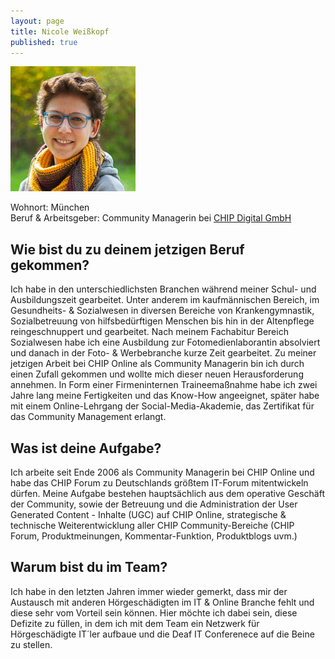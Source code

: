 ```yaml
---
layout: page
title: Nicole Weißkopf
published: true
---
```


![Nicole Weißkopf](/public/images/nicole_200px.jpg "Nicole Weißkopf")

Wohnort: München  
Beruf & Arbeitsgeber: Community Managerin bei [CHIP Digital GmbH](http://www.chip.de/ "CHIP Digital GmbH")<br>

## Wie bist du zu deinem jetzigen Beruf gekommen?

Ich habe in den unterschiedlichsten Branchen während meiner Schul- und Ausbildungszeit gearbeitet. Unter anderem im kaufmännischen Bereich, im Gesundheits- & Sozialwesen in diversen Bereiche von Krankengymnastik, Sozialbetreuung von hilfsbedürftigen Menschen bis hin in der Altenpflege reingeschnuppert und gearbeitet. Nach meinem Fachabitur Bereich Sozialwesen habe ich eine Ausbildung zur Fotomedienlaborantin absolviert und danach in der Foto- & Werbebranche kurze Zeit gearbeitet. Zu meiner jetzigen Arbeit bei CHIP Online als Community Managerin bin ich durch einen Zufall gekommen und wollte mich dieser neuen Herausforderung annehmen. In Form einer Firmeninternen Traineemaßnahme habe ich zwei Jahre lang meine Fertigkeiten und das Know-How angeeignet, später habe mit einem Online-Lehrgang der Social-Media-Akademie, das Zertifikat für das Community Management erlangt.

## Was ist deine Aufgabe?

Ich arbeite seit Ende 2006 als Community Managerin bei CHIP Online und habe das CHIP Forum zu Deutschlands größtem IT-Forum mitentwickeln dürfen. Meine Aufgabe bestehen hauptsächlich aus dem operative Geschäft der Community, sowie der Betreuung und die Administration der User Generated Content - Inhalte (UGC) auf CHIP Online, strategische & technische Weiterentwicklung aller CHIP Community-Bereiche (CHIP Forum, Produktmeinungen, Kommentar-Funktion, Produktblogs uvm.)

## Warum bist du im Team?

 Ich habe in den letzten Jahren immer wieder gemerkt, dass mir der Austausch mit anderen Hörgeschädigten im IT & Online Branche fehlt und diese sehr vom Vorteil sein können. Hier möchte ich dabei sein, diese Defizite zu füllen, in dem ich mit dem Team ein Netzwerk für Hörgeschädigte IT´ler aufbaue und die Deaf IT Conferenece auf die Beine zu stellen.
